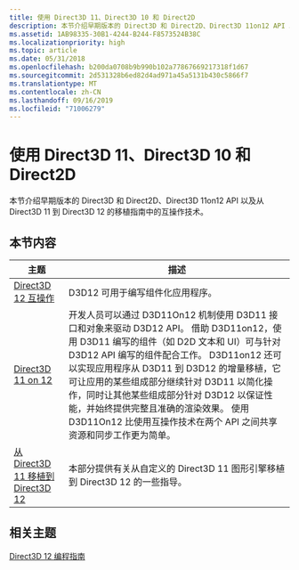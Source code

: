```yaml
---
title: 使用 Direct3D 11、Direct3D 10 和 Direct2D
description: 本节介绍早期版本的 Direct3D 和 Direct2D、Direct3D 11on12 API 以及从 Direct3D 11 到 Direct3D 12 的移植指南中的互操作技术。
ms.assetid: 1AB98335-30B1-4244-B244-F8573524B38C
ms.localizationpriority: high
ms.topic: article
ms.date: 05/31/2018
ms.openlocfilehash: b200da0708b9b990b102a77867669217318f1d67
ms.sourcegitcommit: 2d531328b6ed82d4ad971a45a5131b430c5866f7
ms.translationtype: MT
ms.contentlocale: zh-CN
ms.lasthandoff: 09/16/2019
ms.locfileid: "71006279"
---
```

# <a name="working-with-direct3d-11-direct3d-10-and-direct2d"></a>使用 Direct3D 11、Direct3D 10 和 Direct2D

本节介绍早期版本的 Direct3D 和 Direct2D、Direct3D 11on12 API 以及从 Direct3D 11 到 Direct3D 12 的移植指南中的互操作技术。

## <a name="in-this-section"></a>本节内容



| 主题                                                                                             | 描述                                                                                                                                                                                                                                                                                                                                                                                                                                                                                                                                                                                                                                                |
|---------------------------------------------------------------------------------------------------|------------------------------------------------------------------------------------------------------------------------------------------------------------------------------------------------------------------------------------------------------------------------------------------------------------------------------------------------------------------------------------------------------------------------------------------------------------------------------------------------------------------------------------------------------------------------------------------------------------------------------------------------------------|
| [Direct3D 12 互操作](direct3d-12-with-direct3d-11--direct-2d-and-gdi.md)<br/>             | D3D12 可用于编写组件化应用程序。 <br/>                                                                                                                                                                                                                                                                                                                                                                                                                                                                                                                                                                                         |
| [Direct3D 11 on 12](direct3d-11-on-12.md)<br/>                                             | 开发人员可以通过 D3D11On12 机制使用 D3D11 接口和对象来驱动 D3D12 API。 借助 D3D11on12，使用 D3D11 编写的组件（如 D2D 文本和 UI）可与针对 D3D12 API 编写的组件配合工作。 D3D11on12 还可以实现应用程序从 D3D11 到 D3D12 的增量移植，它可让应用的某些组成部分继续针对 D3D11 以简化操作，同时让其他某些组成部分针对 D3D12 以保证性能，并始终提供完整且准确的渲染效果。 使用 D3D11On12 比使用互操作技术在两个 API 之间共享资源和同步工作更为简单。 <br/> |
| [从 Direct3D 11 移植到 Direct3D 12](porting-from-direct3d-11-to-direct3d-12.md)<br/> | 本部分提供有关从自定义的 Direct3D 11 图形引擎移植到 Direct3D 12 的一些指导。<br/>                                                                                                                                                                                                                                                                                                                                                                                                                                                                                                                                        |



 

## <a name="related-topics"></a>相关主题

<dl> <dt>

[Direct3D 12 编程指南](directx-12-programming-guide.md)
</dt> </dl>

 

 





